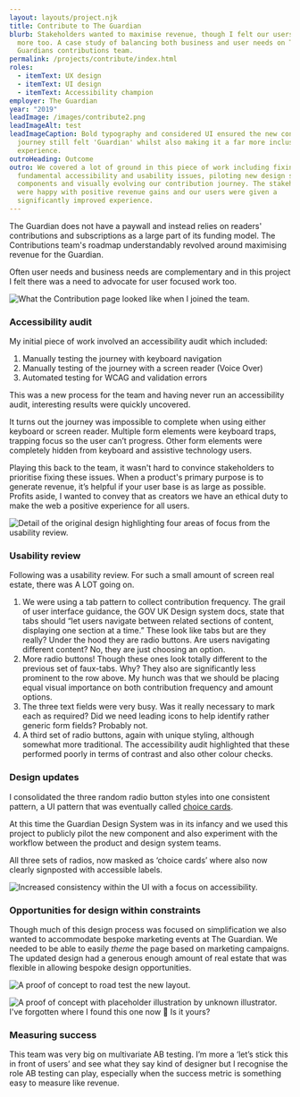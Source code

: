 ```yaml
---
layout: layouts/project.njk
title: Contribute to The Guardian
blurb: Stakeholders wanted to maximise revenue, though I felt our users deserved
  more too. A case study of balancing both business and user needs on The
  Guardians contributions team.
permalink: /projects/contribute/index.html
roles:
  - itemText: UX design
  - itemText: UI design
  - itemText: Accessibility champion
employer: The Guardian
year: "2019"
leadImage: /images/contribute2.png
leadImageAlt: test
leadImageCaption: Bold typography and considered UI ensured the new contribution
  journey still felt 'Guardian' whilst also making it a far more inclusive
  experience.
outroHeading: Outcome
outro: We covered a lot of ground in this piece of work including fixing
  fundamental accessibility and usability issues, piloting new design system
  components and visually evolving our contribution journey. The stakeholders
  were happy with positive revenue gains and our users were given a
  significantly improved experience.
---
```

The Guardian does not have a paywall and instead relies on readers' contributions and subscriptions as a large part of its funding model. The Contributions team's roadmap understandably revolved around maximising revenue for the Guardian. 

Often user needs and business needs are complementary and in this project I felt there was a need to advocate for user focused work too.

![](/images/the-before.png "What the Contribution page looked like when I joined the team.")

### Accessibility audit

My initial piece of work involved an accessibility audit which included:

1. Manually testing the journey with keyboard navigation
2. Manually testing of the journey with a screen reader (Voice Over)
3. Automated testing for WCAG and validation errors

This was a new process for the team and having never run an accessibility audit, interesting results were quickly uncovered.

It turns out the journey was impossible to complete when using either keyboard or screen reader. Multiple form elements were keyboard traps, trapping focus so the user can’t progress. Other form elements were completely hidden from keyboard and assistive technology users.

Playing this back to the team, it wasn't hard to convince stakeholders to prioritise fixing these issues. When a product's primary purpose is to generate revenue, it’s helpful if your user base is as large as possible. Profits aside, I wanted to convey that as creators we have an ethical duty to make the web a positive experience for all users.

![](/images/breakdown.png "Detail of the original design highlighting four areas of focus from the usability review.")

### Usability review

Following was a usability review. For such a small amount of screen real estate, there was A LOT going on.

1. We were using a tab pattern to collect contribution frequency. The grail of user interface guidance, the GOV UK Design system docs, state that tabs should “let users navigate between related sections of content, displaying one section at a time.” These look like tabs but are they really? Under the hood they are radio buttons. Are users navigating different content? No, they are just choosing an option.
2. More radio buttons! Though these ones look totally different to the previous set of faux-tabs. Why? They also are significantly less prominent to the row above. My hunch was that we should be placing equal visual importance on both contribution frequency and amount options.
3. The three text fields were very busy. Was it really necessary to mark each as required? Did we need leading icons to help identify rather generic form fields? Probably not.
4. A third set of radio buttons, again with unique styling, although somewhat more traditional. The accessibility audit highlighted that these performed poorly in terms of contrast and also other colour checks.

### Design updates

I consolidated the three random radio button styles into one consistent pattern, a UI pattern that was eventually called <a href="https://guardian.github.io/source/?path=/story/choicecard--single-state-light" target="_blank">choice cards</a>.

At this time the Guardian Design System was in its infancy and we used this project to publicly pilot the new component and also experiment with the workflow between the product and design system teams.

All three sets of radios, now masked as ‘choice cards’ where also now clearly signposted with accessible labels.

![](/images/choice-cards.png "Increased consistency within the UI with a focus on accessibility.")

### Opportunities for design within constraints

Though much of this design process was focused on simplification we also wanted to accommodate bespoke marketing events at The Guardian. We needed to be able to easily *theme* the page based on marketing campaigns. The updated design had a generous enough amount of real estate that was flexible in allowing bespoke design opportunities.

![](/images/earth.jpg "A proof of concept to road test the new layout.")

![](/images/free2.jpg "A proof of concept with placeholder illustration by unknown illustrator. I've forgotten where I found this one now 😬 Is it yours?")

### Measuring success

This team was very big on multivariate AB testing. I’m more a ‘let’s stick this in front of users’ and see what they say kind of designer but I recognise the role AB testing can play, especially when the success metric is something easy to measure like revenue.